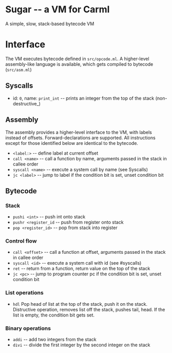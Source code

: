 # Sugar -- a VM for Carml

A simple, slow, stack-based bytecode VM

# Interface
The VM executes bytecode defined in `src/opcode.ml`. A higher-level assembly-like language is available, which gets compiled to bytecode (`src/asm.ml`)

## Syscalls
* id: `0`, name: `print_int` -- prints an integer from the top of the stack (non-destructive_)

## Assembly
The assembly provides a higher-level interface to the VM, with labels instead of offsets. Forward-declarations are supported. All instructions except for those identified below are identical to the bytecode.
* `<label:>` -- define label at current offset
* `call <name>` -- call a function by name, arguments passed in the stack in callee order
* `syscall <name>` -- execute a system call by name (see Syscalls)
* `jc <label>` -- jump to label if the condition bit is set, unset condition bit

## Bytecode
### Stack
* `pushi <int>` -- push int onto stack
* `pushr <register_id` -- push from register onto stack
* `pop <register_id>` -- pop from stack into register

### Control flow
* `call <offset>` -- call a function at offset, arguments passed in the stack in callee order
* `syscall <id>` -- execute a system call with id (see #syscalls)
* `ret` -- return from a function, return value on the top of the stack
* `jc <pc>` -- jump to program counter pc if the condition bit is set, unset condition bit

### List operations
* `hdl`
    Pop head of list at the top of the stack, push it on the stack. Distructive operation, removes list off the stack, pushes tail, head. If the list is empty, the condition bit gets set.


### Binary operations
* `addi` -- add two integers from the stack
* `divi` -- divide the first integer by the second integer on the stack